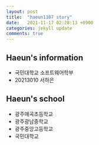 ```yaml
---
layout: post
title:  "haeun1107 story"
date:   2021-11-17 02:28:13 +0900
categories: jekyll update
comments: true
---
```


## Haeun's information

- 국민대학교 소프트웨어학부
- 20213010 서하은

## Haeun's school

- 광주매곡초등학교
- 광주광남중학교
- 광주중앙고등학교
- 국민대학교